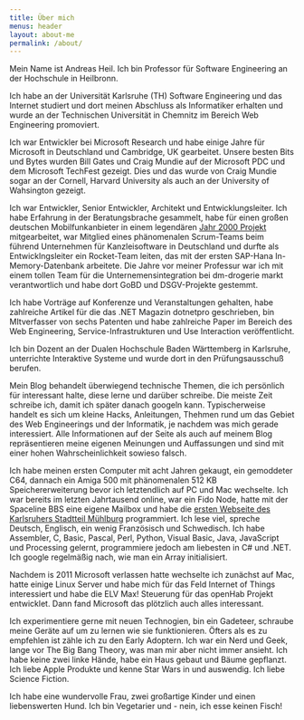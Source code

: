 ```yaml
---
title: Über mich
menus: header
layout: about-me
permalink: /about/
---
```


Mein Name ist Andreas Heil. Ich bin Professor für Software Engineering an der Hochschule in Heilbronn.  

Ich habe an der Universität Karlsruhe (TH) Software Engineering und das Internet studiert und dort meinen Abschluss als Informatiker erhalten und wurde an der Technischen Universität in Chemnitz im Bereich Web Engineering promoviert.  

Ich war Entwickler bei Microsoft Research und habe einige Jahre für Microsoft in Deutschland und Cambridge, UK gearbeitet. Unsere besten Bits und Bytes wurden Bill Gates und Craig Mundie auf der Microsoft PDC und dem Microsoft TechFest gezeigt. Dies und das wurde von Craig Mundie sogar an der Cornell, Harvard University als auch an der University of Wahsington gezeigt.  

Ich war Entwickler, Senior Entwickler, Architekt und Entwicklungsleiter. Ich habe Erfahrung in der Beratungsbrache gesammelt, habe für einen großen deutschen Mobilfunkanbieter in einem legendären [Jahr 2000 Projekt](https://de.wikipedia.org/wiki/Jahr-2000-Problem) mitgearbeitet, war Mitglied eines phänomenalen Scrum-Teams beim führend Unternehmen für Kanzleisoftware in Deutschland und durfte als Entwicklngsleiter ein Rocket-Team leiten, das mit der ersten SAP-Hana In-Memory-Datenbank arbeitete. Die Jahre vor meiner Professur war ich mit einem tollen Team für die Unternemensintegration bei dm-drogerie markt verantwortlich und habe dort GoBD und DSGV-Projekte gestemmt.  

Ich habe Vorträge auf Konferenze und Veranstaltungen gehalten, habe zahlreiche Artikel für die das .NET Magazin dotnetpro geschrieben, bin MItverfasser von sechs Patenten und habe zahlreiche Paper im Bereich des Web Engineering, Service-Infrastrukturen und Use Interaction veröffentlicht.  

Ich bin Dozent an der Dualen Hochschule Baden Wärttemberg in Karlsruhe, unterrichte Interaktive Systeme und wurde dort in den Prüfungsausschuß berufen.

Mein Blog behandelt überwiegend technische Themen, die ich persönlich für interessant halte, diese lerne und darüber schreibe. Die meiste Zeit schreibe ich, damit ich später danach googeln kann. Typischerweise handelt es sich um kleine Hacks, Anleitungen, Thehmen rund um das Gebiet des Web Engineerings und der Informatik, je nachdem was mich gerade interessiert. Alle Informationen auf der Seite als auch auf meinem Blog repräsentieren meine eigenen Meinungen und Auffassungen und sind mit einer hohen Wahrscheinlichkeit sowieso falsch.  

Ich habe meinen ersten Computer mit acht Jahren gekaugt, ein gemoddeter C64, dannach ein Amiga 500 mit phänomenalen 512 KB Speichererweiterung bevor ich letztendlich auf PC und Mac wechselte. Ich war bereits im letzten Jahrtausend online, war ein Fido Node, hatte mit der Spaceline BBS eine eigene Mailbox und habe die [ersten Webseite des Karlsruhers Stadtteil Mühlburg](https://web.archive.org/web/20010520154954/http://www.ka-muehlburg.de/) programmiert. Ich lese viel, spreche Deutsch, Englisch, ein wenig Französisch und Schwedisch. Ich habe Assembler, C, Basic, Pascal, Perl, Python, Visual Basic, Java, JavaScript und Processing gelernt, programmiere jedoch am liebesten in C# und .NET. Ich google regelmäßig nach, wie man ein Array initialisiert.  

Nachdem is 2011 Microsoft verlassen hatte wechselte ich zunächst auf Mac, hatte einige Linux Server und habe mich für das Feld Internet of Things interessiert und habe die ELV Max! Steuerung für das openHab Projekt entwicklet. Dann fand Microsoft das plötzlich auch alles interessant.  

Ich experimentiere gerne mit neuen Technogien, bin ein Gadeteer, schraube meine Geräte auf um zu lernen wie sie funktionieren. Öfters als es zu empfehlen ist zähle ich zu den Early Adoptern. Ich war ein Nerd und Geek, lange vor The Big Bang Theory, was man mir aber nicht immer ansieht. Ich habe keine zwei linke Hände, habe ein Haus gebaut und Bäume gepflanzt. Ich liebe Apple Produkte und kenne Star Wars in und auswendig. Ich liebe Science Fiction.  

Ich habe eine wundervolle Frau, zwei großartige Kinder und einen liebenswerten Hund. Ich bin Vegetarier und -
nein, ich esse keinen Fisch!  
